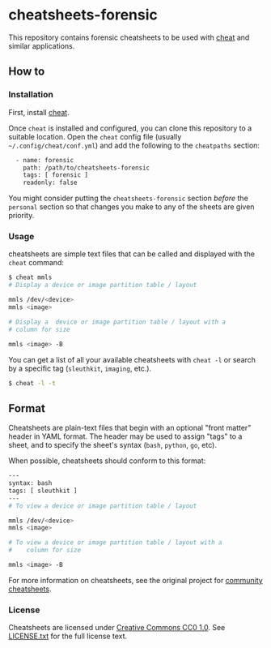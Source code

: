 cheatsheets-forensic
===========
This repository contains forensic cheatsheets to be used with
[cheat](https://github.com/cheat/cheat) and similar applications.

## How to

### Installation
First, install [cheat](https://github.com/cheat/cheat).

Once `cheat` is installed and configured, you can clone this
repository to a suitable location.  Open the `cheat` config file
(usually `~/.config/cheat/conf.yml`) and add the following to the
`cheatpaths` section:

```sh
  - name: forensic
    path: /path/to/cheatsheets-forensic
    tags: [ forensic ]
    readonly: false
```
You might consider putting the `cheatsheets-forensic` section
_before_ the `personal` section so that changes you make to any
of the sheets are given priority. 

### Usage
cheatsheets are simple text files that can be called and
displayed with the `cheat` command:

```sh
$ cheat mmls
# Display a device or image partition table / layout

mmls /dev/<device>
mmls <image>

# Display a  device or image partition table / layout with a
# column for size

mmls <image> -B

```
You can get a list of all your available cheatsheets with `cheat -l` 
or search by a specific tag (`sleuthkit`, `imaging`, etc.).
```sh
$ cheat -l -t 

```




## Format 
Cheatsheets are plain-text files that begin with an optional "front matter"
header in YAML format. The header may be used to assign "tags" to a sheet, and
to specify the sheet's syntax (`bash`, `python`, `go`, etc).

When possible, cheatsheets should conform to this format:

```sh
---
syntax: bash
tags: [ sleuthkit ]
---
# To view a device or image partition table / layout

mmls /dev/<device>
mmls <image>

# To view a device or image partition table / layout with a
#    column for size

mmls <image> -B


```

For more information on cheatsheets, see the original project for
[community cheatsheets](https://github.com/cheat/cheatsheets).



### License ###
Cheatsheets are licensed under [Creative Commons CC0 1.0][cc0]. See
[LICENSE.txt][] for the full license text.


[LICENSE.txt]: https://github.com/cheat/cheatsheets/blob/master/.github/LICENSE.txt
[cc0]: https://creativecommons.org/publicdomain/zero/1.0/legalcode
[cheat]:  https://github.com/cheat/cheat
[docopt]: http://docopt.org
